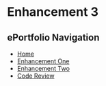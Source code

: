 # Enhancement 3
## ePortfolio Navigation
- [Home](index.md)
- [Enhancement One](enhancement_one.md)
- [Enhancement Two](enhancement_two.md)
- [Code Review](code_review.md)
